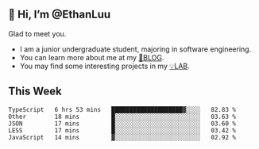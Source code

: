 ## 👋 Hi, I’m @EthanLuu

Glad to meet you.

- I am a junior undergraduate student, majoring in software engineering.
- You can learn more about me at my [📝BLOG](https://blog.ethanloo.cn).
- You may find some interesting projects in my [💡LAB](https://lab.ethanloo.cn).

## This Week
<!--START_SECTION:waka-->
```text
TypeScript   6 hrs 53 mins   ████████████████████▓░░░░   82.83 % 
Other        18 mins         █░░░░░░░░░░░░░░░░░░░░░░░░   03.63 % 
JSON         17 mins         █░░░░░░░░░░░░░░░░░░░░░░░░   03.60 % 
LESS         17 mins         █░░░░░░░░░░░░░░░░░░░░░░░░   03.42 % 
JavaScript   14 mins         ▓░░░░░░░░░░░░░░░░░░░░░░░░   02.92 % 
```
<!--END_SECTION:waka-->
